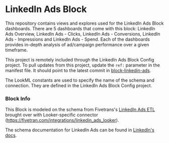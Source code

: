 # LinkedIn Ads Block

This repository contains views and explores used for the LinkedIn Ads Block dashboards. There are 5 dashboards that come with this block: LinkedIn Ads Overview, LinkedIn Ads - Clicks, LinkedIn Ads - Conversions, LinkedIn Ads - Impressions and LinkedIn Ads - Spend. Each of the dashboards provides in-depth analysis of ad/campaign performance over a given timeframe.

This project is remotely included through the LinkedIn Ads Block Config project.
To pull updates from this project, update the `ref:` parameter in the manifest file. It should point to the latest commit in [block-linkedin-ads](https://github.com/looker/block-linkedin-ads/commits/master).

The LookML constants are used to specify the name of the schema and connection.
They are defined in the LinkedIn Ads Block Config project.

### Block Info

This Block is modeled on the schema from Fivetrans's [LinkedIn Ads ETL](https://fivetran.com/directory/linkedin-ads) brought over with Looker-specific connector (https://fivetran.com/integrations/linkedin_ads_looker).

The schema documentation for LinkedIn Ads can be found in [LinkedIn's docs](https://developer.linkedin.com/docs/ref/v2/ads/adcampaigns).

